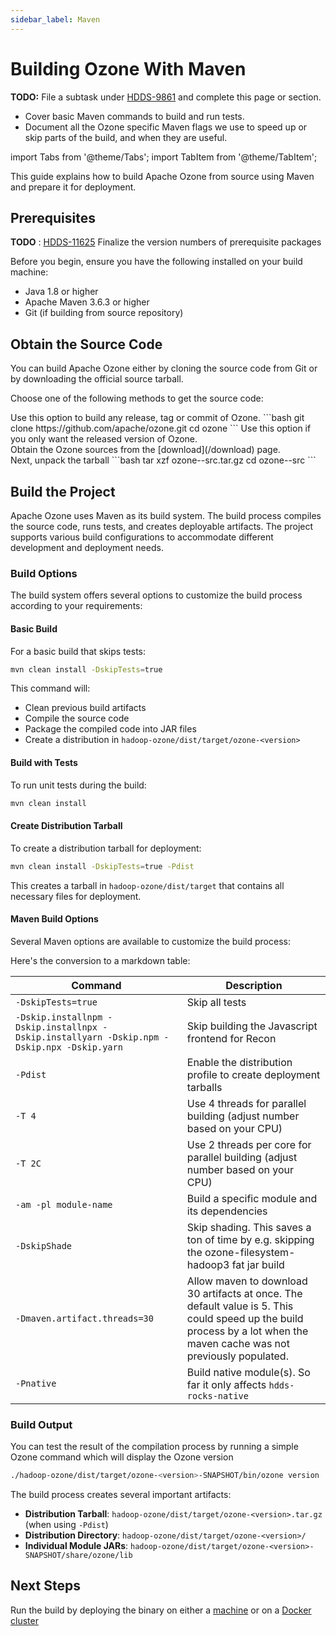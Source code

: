 ```yaml
---
sidebar_label: Maven
---
```


<!-- cspell:words xzf Dskip Pdist installnpm installnpx installyarn -->

# Building Ozone With Maven

**TODO:** File a subtask under [HDDS-9861](https://issues.apache.org/jira/browse/HDDS-9861) and complete this page or section.

- Cover basic Maven commands to build and run tests.
- Document all the Ozone specific Maven flags we use to speed up or skip parts of the build, and when they are useful.

import Tabs from '@theme/Tabs';
import TabItem from '@theme/TabItem';

This guide explains how to build Apache Ozone from source using Maven and prepare it for deployment.

## Prerequisites

**TODO** : [HDDS-11625](https://issues.apache.org/jira/browse/HDDS-11625) Finalize the version numbers of prerequisite packages

Before you begin, ensure you have the following installed on your build machine:

- Java 1.8 or higher
- Apache Maven 3.6.3 or higher
- Git (if building from source repository)

## Obtain the Source Code

You can build Apache Ozone either by cloning the source code from Git or by downloading the official source tarball.

Choose one of the following methods to get the source code:

<Tabs>
  <TabItem value="Git" label="Git" default>
    Use this option to build any release, tag or commit of Ozone.
    ```bash
    git clone https://github.com/apache/ozone.git
    cd ozone
    ```
  </TabItem>
  <TabItem value="Tarball" label="Tarball">
    Use this option if you only want the released version of Ozone.
    <br/>Obtain the Ozone sources from the [download](/download) page.
    <br/>Next, unpack the tarball
    ```bash
    tar xzf ozone-<version>-src.tar.gz
    cd ozone-<version>-src
    ```
  </TabItem>
</Tabs>

## Build the Project

Apache Ozone uses Maven as its build system. The build process compiles the source code, runs tests, and creates deployable artifacts. The project supports various build configurations to accommodate different development and deployment needs.

### Build Options

The build system offers several options to customize the build process according to your requirements:

#### Basic Build

For a basic build that skips tests:

```bash
mvn clean install -DskipTests=true
```

This command will:

- Clean previous build artifacts
- Compile the source code
- Package the compiled code into JAR files
- Create a distribution in `hadoop-ozone/dist/target/ozone-<version>`

#### Build with Tests

To run unit tests during the build:

```bash
mvn clean install
```

#### Create Distribution Tarball

To create a distribution tarball for deployment:

```bash
mvn clean install -DskipTests=true -Pdist
```

This creates a tarball in `hadoop-ozone/dist/target` that contains all necessary files for deployment.

#### Maven Build Options

Several Maven options are available to customize the build process:

Here's the conversion to a markdown table:

| Command | Description |
|---------|-------------|
| `-DskipTests=true` | Skip all tests |
| `-Dskip.installnpm -Dskip.installnpx -Dskip.installyarn -Dskip.npm -Dskip.npx -Dskip.yarn` | Skip building the Javascript frontend for Recon |
| `-Pdist` | Enable the distribution profile to create deployment tarballs |
| `-T 4` | Use 4 threads for parallel building (adjust number based on your CPU) |
| `-T 2C` | Use 2 threads per core for parallel building (adjust number based on your CPU) |
| `-am -pl module-name` | Build a specific module and its dependencies |
| `-DskipShade` | Skip shading. This saves a ton of time by e.g. skipping the ozone-filesystem-hadoop3 fat jar build |
| `-Dmaven.artifact.threads=30` | Allow maven to download 30 artifacts at once. The default value is 5. This could speed up the build process by a lot when the maven cache was not previously populated. |
| `-Pnative` | Build native module(s). So far it only affects `hdds-rocks-native` |

### Build Output

You can test the result of the compilation process by running a simple Ozone command which will display the Ozone version

```bash
./hadoop-ozone/dist/target/ozone-<version>-SNAPSHOT/bin/ozone version
```

The build process creates several important artifacts:

- **Distribution Tarball**: `hadoop-ozone/dist/target/ozone-<version>.tar.gz` (when using `-Pdist`)
- **Distribution Directory**: `hadoop-ozone/dist/target/ozone-<version>/`
- **Individual Module JARs**: `hadoop-ozone/dist/target/ozone-<version>-SNAPSHOT/share/ozone/lib`

## Next Steps

Run the build by deploying the binary on either a [machine](../../05-administrator-guide/01-installation/03-installing-binaries.md) or on a [Docker cluster](../../08-developer-guide/02-run/02-docker-compose.md)
